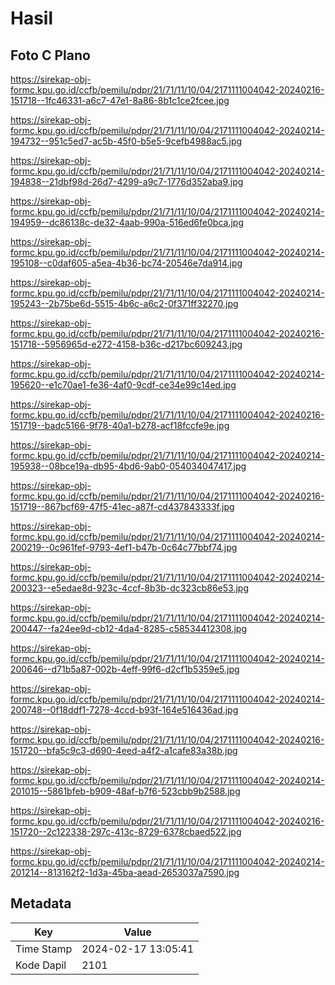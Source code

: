 # Hasil

## Foto C Plano

https://sirekap-obj-formc.kpu.go.id/ccfb/pemilu/pdpr/21/71/11/10/04/2171111004042-20240216-151718--1fc46331-a6c7-47e1-8a86-8b1c1ce2fcee.jpg

https://sirekap-obj-formc.kpu.go.id/ccfb/pemilu/pdpr/21/71/11/10/04/2171111004042-20240214-194732--951c5ed7-ac5b-45f0-b5e5-9cefb4988ac5.jpg

https://sirekap-obj-formc.kpu.go.id/ccfb/pemilu/pdpr/21/71/11/10/04/2171111004042-20240214-194838--21dbf98d-26d7-4299-a9c7-1776d352aba9.jpg

https://sirekap-obj-formc.kpu.go.id/ccfb/pemilu/pdpr/21/71/11/10/04/2171111004042-20240214-194959--dc86138c-de32-4aab-990a-516ed6fe0bca.jpg

https://sirekap-obj-formc.kpu.go.id/ccfb/pemilu/pdpr/21/71/11/10/04/2171111004042-20240214-195108--c0daf605-a5ea-4b36-bc74-20546e7da914.jpg

https://sirekap-obj-formc.kpu.go.id/ccfb/pemilu/pdpr/21/71/11/10/04/2171111004042-20240214-195243--2b75be6d-5515-4b6c-a6c2-0f371ff32270.jpg

https://sirekap-obj-formc.kpu.go.id/ccfb/pemilu/pdpr/21/71/11/10/04/2171111004042-20240216-151718--5956965d-e272-4158-b36c-d217bc609243.jpg

https://sirekap-obj-formc.kpu.go.id/ccfb/pemilu/pdpr/21/71/11/10/04/2171111004042-20240214-195620--e1c70ae1-fe36-4af0-9cdf-ce34e99c14ed.jpg

https://sirekap-obj-formc.kpu.go.id/ccfb/pemilu/pdpr/21/71/11/10/04/2171111004042-20240216-151719--badc5166-9f78-40a1-b278-acf18fccfe9e.jpg

https://sirekap-obj-formc.kpu.go.id/ccfb/pemilu/pdpr/21/71/11/10/04/2171111004042-20240214-195938--08bce19a-db95-4bd6-9ab0-054034047417.jpg

https://sirekap-obj-formc.kpu.go.id/ccfb/pemilu/pdpr/21/71/11/10/04/2171111004042-20240216-151719--867bcf69-47f5-41ec-a87f-cd437843333f.jpg

https://sirekap-obj-formc.kpu.go.id/ccfb/pemilu/pdpr/21/71/11/10/04/2171111004042-20240214-200219--0c961fef-9793-4ef1-b47b-0c64c77bbf74.jpg

https://sirekap-obj-formc.kpu.go.id/ccfb/pemilu/pdpr/21/71/11/10/04/2171111004042-20240214-200323--e5edae8d-923c-4ccf-8b3b-dc323cb86e53.jpg

https://sirekap-obj-formc.kpu.go.id/ccfb/pemilu/pdpr/21/71/11/10/04/2171111004042-20240214-200447--fa24ee9d-cb12-4da4-8285-c58534412308.jpg

https://sirekap-obj-formc.kpu.go.id/ccfb/pemilu/pdpr/21/71/11/10/04/2171111004042-20240214-200646--d71b5a87-002b-4eff-99f6-d2cf1b5359e5.jpg

https://sirekap-obj-formc.kpu.go.id/ccfb/pemilu/pdpr/21/71/11/10/04/2171111004042-20240214-200748--0f18ddf1-7278-4ccd-b93f-164e516436ad.jpg

https://sirekap-obj-formc.kpu.go.id/ccfb/pemilu/pdpr/21/71/11/10/04/2171111004042-20240216-151720--bfa5c9c3-d690-4eed-a4f2-a1cafe83a38b.jpg

https://sirekap-obj-formc.kpu.go.id/ccfb/pemilu/pdpr/21/71/11/10/04/2171111004042-20240214-201015--5861bfeb-b909-48af-b7f6-523cbb9b2588.jpg

https://sirekap-obj-formc.kpu.go.id/ccfb/pemilu/pdpr/21/71/11/10/04/2171111004042-20240216-151720--2c122338-297c-413c-8729-6378cbaed522.jpg

https://sirekap-obj-formc.kpu.go.id/ccfb/pemilu/pdpr/21/71/11/10/04/2171111004042-20240214-201214--813162f2-1d3a-45ba-aead-2653037a7590.jpg


## Metadata

| Key        | Value               |
| ---------- | ------------------- |
| Time Stamp | 2024-02-17 13:05:41 |
| Kode Dapil | 2101                |



